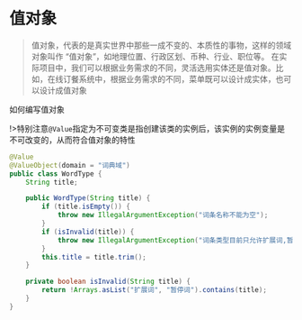 # 值对象

> 值对象，代表的是真实世界中那些一成不变的、本质性的事物，这样的领域对象叫作 “值对象”，如地理位置、行政区划、币种、行业、职位等。
  在实际项目中，我们可以根据业务需求的不同，灵活选用实体还是值对象。比如，在线订餐系统中，根据业务需求的不同，菜单既可以设计成实体，也可以设计成值对象

 如何编写值对象

 
!>特别注意`@Value`指定为不可变类是指创建该类的实例后，该实例的实例变量是不可改变的，从而符合值对象的特性

```java
@Value
@ValueObject(domain = "词典域")
public class WordType {
    String title;

    public WordType(String title) {
        if (title.isEmpty()) {
            throw new IllegalArgumentException("词条名称不能为空");
        }
        if (isInvalid(title)) {
            throw new IllegalArgumentException("词条类型目前只允许扩展词,暂停词");
        }
        this.title = title.trim();
    }

    private boolean isInvalid(String title) {
        return !Arrays.asList("扩展词", "暂停词").contains(title);
    }
}
```